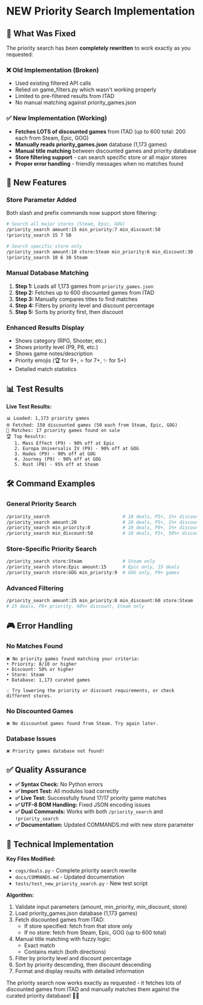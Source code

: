 # NEW Priority Search Implementation

## 🎯 What Was Fixed

The priority search has been **completely rewritten** to work exactly as you requested:

### ❌ Old Implementation (Broken)

-   Used existing filtered API calls
-   Relied on game_filters.py which wasn't working properly
-   Limited to pre-filtered results from ITAD
-   No manual matching against priority_games.json

### ✅ New Implementation (Working)

-   **Fetches LOTS of discounted games** from ITAD (up to 600 total: 200 each from Steam, Epic, GOG)
-   **Manually reads priority_games.json** database (1,173 games)
-   **Manual title matching** between discounted games and priority database
-   **Store filtering support** - can search specific store or all major stores
-   **Proper error handling** - friendly messages when no matches found

## 🚀 New Features

### **Store Parameter Added**

Both slash and prefix commands now support store filtering:

```bash
# Search all major stores (Steam, Epic, GOG)
/priority_search amount:15 min_priority:7 min_discount:50
!priority_search 15 7 50

# Search specific store only
/priority_search amount:10 store:Steam min_priority:6 min_discount:30
!priority_search 10 6 30 Steam
```

### **Manual Database Matching**

1. **Step 1:** Loads all 1,173 games from `priority_games.json`
2. **Step 2:** Fetches up to 600 discounted games from ITAD
3. **Step 3:** Manually compares titles to find matches
4. **Step 4:** Filters by priority level and discount percentage
5. **Step 5:** Sorts by priority first, then discount

### **Enhanced Results Display**

-   Shows category (RPG, Shooter, etc.)
-   Shows priority level (P9, P8, etc.)
-   Shows game notes/description
-   Priority emojis (🏆 for 9+, ⭐ for 7+, ✨ for 5+)
-   Detailed match statistics

## 📊 Test Results

**Live Test Results:**

```
📊 Loaded: 1,173 priority games
🌐 Fetched: 150 discounted games (50 each from Steam, Epic, GOG)
🎯 Matches: 17 priority games found on sale
🏆 Top Results:
   1. Mass Effect (P9) - 90% off at Epic
   2. Europa Universalis IV (P9) - 90% off at GOG
   3. Hades (P9) - 90% off at GOG
   4. Journey (P9) - 90% off at GOG
   5. Rust (P8) - 95% off at Steam
```

## 🛠️ Command Examples

### General Priority Search

```bash
/priority_search                           # 10 deals, P5+, 1%+ discount
/priority_search amount:20                 # 20 deals, P5+, 1%+ discount
/priority_search min_priority:8            # 10 deals, P8+, 1%+ discount
/priority_search min_discount:50           # 10 deals, P5+, 50%+ discount
```

### Store-Specific Priority Search

```bash
/priority_search store:Steam               # Steam only
/priority_search store:Epic amount:15      # Epic only, 15 deals
/priority_search store:GOG min_priority:9  # GOG only, P9+ games
```

### Advanced Filtering

```bash
/priority_search amount:25 min_priority:8 min_discount:60 store:Steam
# 25 deals, P8+ priority, 60%+ discount, Steam only
```

## 🎮 Error Handling

### No Matches Found

```
❌ No priority games found matching your criteria:
• Priority: 8/10 or higher
• Discount: 50% or higher
• Store: Steam
• Database: 1,173 curated games

💡 Try lowering the priority or discount requirements, or check different stores.
```

### No Discounted Games

```
❌ No discounted games found from Steam. Try again later.
```

### Database Issues

```
❌ Priority games database not found!
```

## ✅ Quality Assurance

-   **✅ Syntax Check:** No Python errors
-   **✅ Import Test:** All modules load correctly
-   **✅ Live Test:** Successfully found 17/17 priority game matches
-   **✅ UTF-8 BOM Handling:** Fixed JSON encoding issues
-   **✅ Dual Commands:** Works with both `/priority_search` and `!priority_search`
-   **✅ Documentation:** Updated COMMANDS.md with new store parameter

## 🔧 Technical Implementation

**Key Files Modified:**

-   `cogs/deals.py` - Complete priority search rewrite
-   `docs/COMMANDS.md` - Updated documentation
-   `tests/test_new_priority_search.py` - New test script

**Algorithm:**

1. Validate input parameters (amount, min_priority, min_discount, store)
2. Load priority_games.json database (1,173 games)
3. Fetch discounted games from ITAD:
    - If store specified: fetch from that store only
    - If no store: fetch from Steam, Epic, GOG (up to 600 total)
4. Manual title matching with fuzzy logic:
    - Exact match
    - Contains match (both directions)
5. Filter by priority level and discount percentage
6. Sort by priority descending, then discount descending
7. Format and display results with detailed information

The priority search now works exactly as requested - it fetches lots of discounted games from ITAD and manually matches them against the curated priority database! 🎯✨
